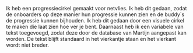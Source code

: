 Ik heb een progressiecirkel gemaakt voor netvlies. Ik heb dit gedaan, zodat de onboarders op deze manier hun progressie kunnen zien
en de buddy´s de progressie kunnen bijhouden. Ik heb dit gedaan door een visuele cirkel te maken die laat zien hoe ver je bent.
Daarnaast heb ik een variabele van tekst toegevoegd, zodat deze door de database van Martijn aangepast kan worden. De tekst blijft
standaard in het vierkantje staan en het vierkant wordt niet breder.